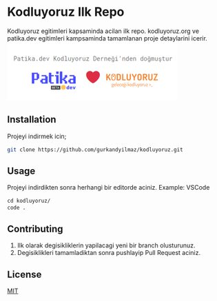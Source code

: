 # Kodluyoruz Ilk Repo
Kodluyoruz egitimleri kapsaminda acilan ilk repo.
kodluyoruz.org ve patika.dev egitimleri kampsaminda tamamlanan proje detaylarini icerir.
<br>
![repo-image](media/kodluyoruz.png)

## Installation
Projeyi indirmek icin;
```bash
git clone https://github.com/gurkandyilmaz/kodluyoruz.git
```

## Usage
Projeyi indirdikten sonra herhangi bir editorde aciniz. Example: VSCode
```linux
cd kodluyoruz/
code .
```

## Contributing
1) Ilk olarak degisikliklerin yapilacagi yeni bir branch olusturunuz.
2) Degisiklikleri tamamladiktan sonra pushlayip Pull Request aciniz.

## License
[MIT](https://choosealicense.com/licences/mit)
